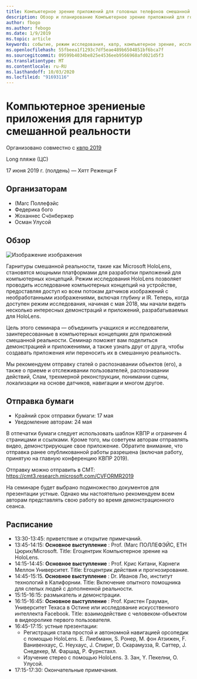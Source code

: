 ```yaml
---
title: Компьютерное зрение приложений для головных телефонов смешанной реальности в КВПР 2019
description: Обзор и планирование Компьютерное зрение приложений для головных телефонов смешанной реальности, которые будут доставлены на конференцию КВПР в июне 2019.
author: fbogo
ms.author: febogo
ms.date: 1/9/2019
ms.topic: article
keywords: событие, режим исследования, квпр, компьютерное зрение, исследование, HoloLens
ms.openlocfilehash: 55fbeea1f1293c7df5eae489b6504851bf6bca7f
ms.sourcegitcommit: 09599b4034be825e4536eeb9566968afd021d5f3
ms.translationtype: MT
ms.contentlocale: ru-RU
ms.lasthandoff: 10/03/2020
ms.locfileid: "91693116"
---
```

# <a name="computer-vision-applications-for-mixed-reality-headsets"></a>Компьютерное зрениеные приложения для гарнитур смешанной реальности

Организовано совместно с [квпр 2019](https://cvpr2019.thecvf.com/)

Long пляже (ЦС)

17 июня 2019 г. (полдень) — Хятт Реженци F


## <a name="organizers"></a>Организаторам
* (Marc Поллефэйс
* Федерика бого
* Жоханнес Счöнбержер
* Осман Улусой

## <a name="overview"></a>Обзор

![Изображение изображения](images/cvpr2019_teaser2.jpg)

Гарнитуры смешанной реальности, такие как Microsoft HoloLens, становятся мощными платформами для разработки приложений для компьютерных концепций. Режим исследования HoloLens позволяет проводить исследование компьютерных концепций на устройстве, предоставляя доступ ко всем потокам датчиков изображений с необработанными изображениями, включая глубину и IR. Теперь, когда доступен режим исследования, начиная с мая 2018, мы начали видеть несколько интересных демонстраций и приложений, разрабатываемых для HoloLens. 

Цель этого семинара — объединить учащихся и исследователи, заинтересованные в компьютерных концепциях для приложений смешанной реальности. Семинар поможет вам поделиться демонстрацией и приложениями, а также узнать друг от друга, чтобы создавать приложения или переносить их в смешанную реальность. 

Мы рекомендуем отправку статей о распознавании объектов (его), а также о приеме и отслеживании пользователей, распознавании действий, Слам, трехмерной реконструкции, понимании сцены, локализации на основе датчиков, навигации и многом другое.

## <a name="paper-submission"></a>Отправка бумаги
* Крайний срок отправки бумаги: 17 мая
* Уведомление авторам: 24 мая

В отпечатки бумаги следует использовать шаблон КВПР и ограничен 4 страницами и ссылками. Кроме того, мы советуем авторам отправлять видео, демонстрирующие свое приложение.
Обратите внимание, что отправка ранее опубликованной работы разрешена (включая работу, принятую на главную конференцию КВПР 2019). 

Отправку можно отправить в CMT: https://cmt3.research.microsoft.com/CVFORMR2019

На семинаре будет выбрано подмножество документов для презентации устные. Однако мы настоятельно рекомендуем всем авторам представлять свою работу во время демонстрационного сеанса.


## <a name="schedule"></a>Расписание
* 13:30-13:45: приветствие и открытие примечаний.
* 13:45-14:15: **Основное выступление** : Prof. (Marc ПОЛЛЕФЭЙС, ETH Цюрих/Microsoft. Title: Егоцентрик Компьютерное зрение на HoloLens.
* 14:15-14:45: **Основное выступление** : Prof. Крис Китани, Карнеги Меллон Университет. Title: Егоцентрик действия и прогнозирование.
* 14:45-15:15. **Основное выступление** : Dr. Иванов Лю, институт технологий в Калифорнии. Title: Включение опытного помощника для слепых людей с дополненной реальности.
* 15:15-16:15: размыкатель и демонстрации.
* 16:15-16:45: **Основное выступление** : Prof. Кристен Грауман, Университет Техаса в Остине или исследование искусственного интеллекта Facebook. Title: взаимодействие с человеком-объектом в видеоролике первого пользователя.
* 16:45-17:15: устные презентации:
    * Регистрация стала простой и автономной навигацией орсопедик с помощью HoloLens. Е. Лиебманн, S. Ронер, M. фон Атзижен, F. Ванивенхаус, C. Неухаус, J. Спириг, D. Скарамузза, R. Саттер, J. Снедекер, M. Фаршад, P. Фурнстахл.
    * Изучение стерео с помощью HoloLens. З. Зан, Y. Пекелни, O. Улусой.
* 17:15-17:30: Окончательные примечания.
